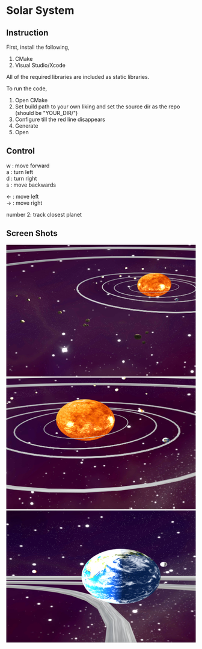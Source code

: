 # Solar System

## Instruction

First, install the following,
1. CMake
2. Visual Studio/Xcode

All of the required libraries are included as static libraries.

To run the code,

1. Open CMake
2. Set build path to your own liking and set the source dir as the repo (should be "YOUR_DIR/")
3. Configure till the red line disappears
4. Generate
5. Open

## Control

w : move forward <br />
a : turn left <br />
d : turn right <br />
s : move backwards <br />

<- : move left <br />
-> : move right <br />

number 2: track closest planet

## Screen Shots
![Alt text](https://github.com/DMZnoo/Solar_System/blob/master/view1.png?raw=true "View 1")
![Alt text](https://github.com/DMZnoo/Solar_System/blob/master/view2.png?raw=true "View 2")
![Alt text](https://github.com/DMZnoo/Solar_System/blob/master/view3.png?raw=true "Earth View")
